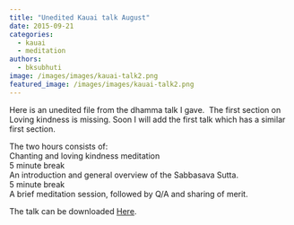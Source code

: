 ```yaml
---
title: "Unedited Kauai talk August"
date: 2015-09-21
categories: 
  - kauai
  - meditation
authors: 
  - bksubhuti
image: /images/images/kauai-talk2.png
featured_image: /images/images/kauai-talk2.png
---
```


Here is an unedited file from the dhamma talk I gave.  The first section on Loving kindness is missing. Soon I will add the first talk which has a similar first section.

The two hours consists of:  
Chanting and loving kindness meditation   
5 minute break  
An introduction and general overview of the Sabbasava Sutta.  
5 minute break  
A brief meditation session, followed by Q/A and sharing of merit.

The talk can be downloaded [Here](https://archive.org/details/Kauaidhammatalk).